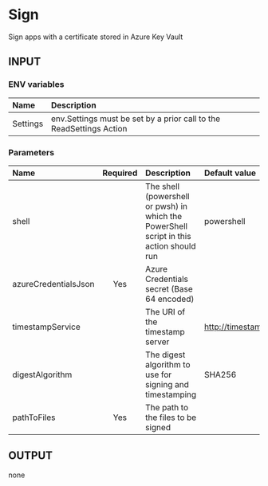 # Sign

Sign apps with a certificate stored in Azure Key Vault

## INPUT

### ENV variables

| Name | Description |
| :-- | :-- |
| Settings | env.Settings must be set by a prior call to the ReadSettings Action |

### Parameters

| Name | Required | Description | Default value |
| :-- | :-: | :-- | :-- |
| shell | | The shell (powershell or pwsh) in which the PowerShell script in this action should run | powershell |
| azureCredentialsJson | Yes | Azure Credentials secret (Base 64 encoded) | |
| timestampService | | The URI of the timestamp server | http://timestamp.digicert.com |
| digestAlgorithm | | The digest algorithm to use for signing and timestamping | SHA256 |
| pathToFiles | Yes | The path to the files to be signed |

## OUTPUT

none
